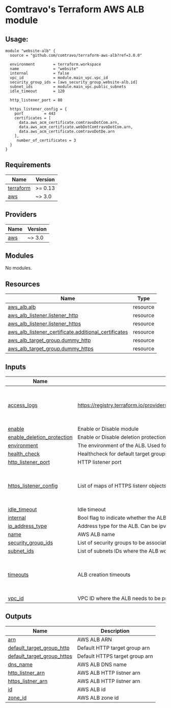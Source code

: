 # Comtravo's Terraform AWS ALB module

## Usage:

```hcl
module "website-alb" {
  source = "github.com/comtravo/terraform-aws-alb?ref=3.0.0"

  environment        = terraform.workspace
  name               = "website"
  internal           = false
  vpc_id             = module.main_vpc.vpc_id
  security_group_ids = [aws_security_group.website-alb.id]
  subnet_ids         = module.main_vpc.public_subnets
  idle_timeout       = 120

  http_listener_port = 80

  https_listener_config = {
    port         = 443
    certificates = [
      data.aws_acm_certificate.comtravoDotCom.arn,
      data.aws_acm_certificate.webDotComtravoDotCom.arn,
      data.aws_acm_certificate.comtravoDotDe.arn
    ],
     number_of_certificates = 3
  }
}
```

## Requirements

| Name | Version |
|------|---------|
| <a name="requirement_terraform"></a> [terraform](#requirement\_terraform) | >= 0.13 |
| <a name="requirement_aws"></a> [aws](#requirement\_aws) | ~> 3.0 |

## Providers

| Name | Version |
|------|---------|
| <a name="provider_aws"></a> [aws](#provider\_aws) | ~> 3.0 |

## Modules

No modules.

## Resources

| Name | Type |
|------|------|
| [aws_alb.alb](https://registry.terraform.io/providers/hashicorp/aws/latest/docs/resources/alb) | resource |
| [aws_alb_listener.listener_http](https://registry.terraform.io/providers/hashicorp/aws/latest/docs/resources/alb_listener) | resource |
| [aws_alb_listener.listener_https](https://registry.terraform.io/providers/hashicorp/aws/latest/docs/resources/alb_listener) | resource |
| [aws_alb_listener_certificate.additional_certificates](https://registry.terraform.io/providers/hashicorp/aws/latest/docs/resources/alb_listener_certificate) | resource |
| [aws_alb_target_group.dummy_http](https://registry.terraform.io/providers/hashicorp/aws/latest/docs/resources/alb_target_group) | resource |
| [aws_alb_target_group.dummy_https](https://registry.terraform.io/providers/hashicorp/aws/latest/docs/resources/alb_target_group) | resource |

## Inputs

| Name | Description | Type | Default | Required |
|------|-------------|------|---------|:--------:|
| <a name="input_access_logs"></a> [access\_logs](#input\_access\_logs) | https://registry.terraform.io/providers/hashicorp/aws/latest/docs/resources/lb#access_logs | <pre>list(object({<br>    enabled = bool<br>    bucket  = string<br>    prefix  = string<br>  }))</pre> | `[]` | no |
| <a name="input_enable"></a> [enable](#input\_enable) | Enable or Disable module | `bool` | `true` | no |
| <a name="input_enable_deletion_protection"></a> [enable\_deletion\_protection](#input\_enable\_deletion\_protection) | Enable or Disable deletion protection | `bool` | `true` | no |
| <a name="input_environment"></a> [environment](#input\_environment) | The environment of the ALB. Used for tagging | `string` | n/a | yes |
| <a name="input_health_check"></a> [health\_check](#input\_health\_check) | Healthcheck for default target groups | `map(string)` | `{}` | no |
| <a name="input_http_listener_port"></a> [http\_listener\_port](#input\_http\_listener\_port) | HTTP listener port | `number` | `80` | no |
| <a name="input_https_listener_config"></a> [https\_listener\_config](#input\_https\_listener\_config) | List of maps of HTTPS listenr objects | <pre>object({<br>    port                   = string,<br>    certificates           = list(string),<br>    number_of_certificates = number<br>  })</pre> | `null` | no |
| <a name="input_idle_timeout"></a> [idle\_timeout](#input\_idle\_timeout) | Idle timeout | `number` | `60` | no |
| <a name="input_internal"></a> [internal](#input\_internal) | Bool flag to indicate whether the ALB is internal or external | `bool` | `true` | no |
| <a name="input_ip_address_type"></a> [ip\_address\_type](#input\_ip\_address\_type) | Address type for the ALB. Can be ipv4 or dual | `string` | `"ipv4"` | no |
| <a name="input_name"></a> [name](#input\_name) | AWS ALB name | `string` | n/a | yes |
| <a name="input_security_group_ids"></a> [security\_group\_ids](#input\_security\_group\_ids) | List of security groups to be associated with the ALB | `list(string)` | n/a | yes |
| <a name="input_subnet_ids"></a> [subnet\_ids](#input\_subnet\_ids) | List of subnets IDs where the ALB would be serving | `list(string)` | n/a | yes |
| <a name="input_timeouts"></a> [timeouts](#input\_timeouts) | ALB creation timeouts | <pre>object({<br>    create = string,<br>    delete = string,<br>    update = string<br>  })</pre> | <pre>{<br>  "create": "10m",<br>  "delete": "10m",<br>  "update": "10m"<br>}</pre> | no |
| <a name="input_vpc_id"></a> [vpc\_id](#input\_vpc\_id) | VPC ID where the ALB needs to be provisioned | `string` | n/a | yes |

## Outputs

| Name | Description |
|------|-------------|
| <a name="output_arn"></a> [arn](#output\_arn) | AWS ALB ARN |
| <a name="output_default_target_group_http"></a> [default\_target\_group\_http](#output\_default\_target\_group\_http) | Default HTTP target group arn |
| <a name="output_default_target_group_https"></a> [default\_target\_group\_https](#output\_default\_target\_group\_https) | Default HTTPS target group arn |
| <a name="output_dns_name"></a> [dns\_name](#output\_dns\_name) | AWS ALB DNS name |
| <a name="output_http_listner_arn"></a> [http\_listner\_arn](#output\_http\_listner\_arn) | AWS ALB HTTP listner arn |
| <a name="output_https_listner_arn"></a> [https\_listner\_arn](#output\_https\_listner\_arn) | AWS ALB HTTP listner arn |
| <a name="output_id"></a> [id](#output\_id) | AWS ALB id |
| <a name="output_zone_id"></a> [zone\_id](#output\_zone\_id) | AWS ALB zone id |
